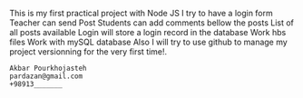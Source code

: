 This is my first practical project with Node JS
I try to have a 
    login form
    Teacher can send Post
    Students can add comments bellow the posts
    List of all posts available
    Login will store a login record in the database
    Work hbs files
    Work with mySQL database
Also I will try to use github to manage my project versionning for the very first time!.

    Akbar Pourkhojasteh
    pardazan@gmail.com
    +98913_______